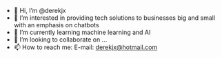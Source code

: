 - 👋 Hi, I’m @derekjx
- 👀 I’m interested in providing tech solutions to businesses big and small with an emphasis on chatbots
- 🌱 I’m currently learning machine learning and AI
- 💞️ I’m looking to collaborate on ...
- 📫 How to reach me: E-mail: derekjx@hotmail.com

<!---
derekjx/derekjx is a ✨ special ✨ repository because its `README.md` (this file) appears on your GitHub profile.
You can click the Preview link to take a look at your changes.
--->
